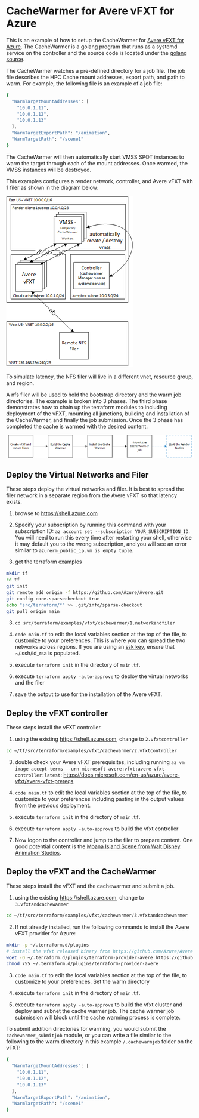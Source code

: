 # CacheWarmer for Avere vFXT for Azure

This is an example of how to setup the CacheWarmer for [Avere vFXT for Azure](https://docs.microsoft.com/en-us/azure/avere-vfxt/).  The CacheWarmer is a golang program that runs as a systemd service on the controller and the source code is located under the [golang source](../../../../go/cmd/cachewarmer).

The CacheWarmer watches a pre-defined directory for a job file.  The job file describes the HPC Cache mount addresses, export path, and path to warm.  For example, the following file is an example of a job file:

```bash
{
  "WarmTargetMountAddresses": [
    "10.0.1.11",
    "10.0.1.12",
    "10.0.1.13"
  ],
  "WarmTargetExportPath": "/animation",
  "WarmTargetPath": "/scene1"
}
```

The CacheWarmer will then automatically start VMSS SPOT instances to warm the target through each of the mount addresses.  Once warmed, the VMSS instances will be destroyed.

This examples configures a render network, controller, and Avere vFXT with 1 filer as shown in the diagram below:

![The architecture](../../../../../docs/images/terraform/cachewarmer.png)

To simulate latency, the NFS filer will live in a different vnet, resource group, and region.

A nfs filer will be used to hold the bootstrap directory and the warm job directories.  The example is broken into 3 phases.  The third phase demonstrates how to chain up the terraform modules to including deployment of the vFXT, mounting all junctions, building and installation of the CacheWarmer, and finally the job submission.  Once the 3 phase has completed the cache is warmed with the desired content.

![The architecture](../../../../../docs/images/terraform/cachewarmerpipeline.png)

## Deploy the Virtual Networks and Filer

These steps deploy the virtual networks and filer.  It is best to spread the filer network in a separate region from the Avere vFXT so that latency exists.

1. browse to https://shell.azure.com

2. Specify your subscription by running this command with your subscription ID:  ```az account set --subscription YOUR_SUBSCRIPTION_ID```.  You will need to run this every time after restarting your shell, otherwise it may default you to the wrong subscription, and you will see an error similar to `azurerm_public_ip.vm is empty tuple`.

2. get the terraform examples
```bash
mkdir tf
cd tf
git init
git remote add origin -f https://github.com/Azure/Avere.git
git config core.sparsecheckout true
echo "src/terraform/*" >> .git/info/sparse-checkout
git pull origin main
```

3. `cd src/terraform/examples/vfxt/cachewarmer/1.networkandfiler`

4. `code main.tf` to edit the local variables section at the top of the file, to customize to your preferences.  This is where you can spread the two networks across regions.  If you are using an [ssk key](https://docs.microsoft.com/en-us/azure/virtual-machines/linux/mac-create-ssh-keys), ensure that ~/.ssh/id_rsa is populated.

5. execute `terraform init` in the directory of `main.tf`.

6. execute `terraform apply -auto-approve` to deploy the virtual networks and the filer

7. save the output to use for the installation of the Avere vFXT.

## Deploy the vFXT controller

These steps install the vFXT controller.

1. using the existing https://shell.azure.com, change to `2.vfxtcontroller`

```bash
cd ~/tf/src/terraform/examples/vfxt/cachewarmer/2.vfxtcontroller
```

3. double check your Avere vFXT prerequisites, including running `az vm image accept-terms --urn microsoft-avere:vfxt:avere-vfxt-controller:latest`: https://docs.microsoft.com/en-us/azure/avere-vfxt/avere-vfxt-prereqs

4. `code main.tf` to edit the local variables section at the top of the file, to customize to your preferences including pasting in the output values from the previous deployment.

5. execute `terraform init` in the directory of `main.tf`.

6. execute `terraform apply -auto-approve` to build the vfxt controller

7. Now logon to the controller and jump to the filer to prepare content.  One good potential content is the [Moana Island Scene from  Walt Disney Animation Studios](https://www.disneyanimation.com/resources/moana-island-scene/).

## Deploy the vFXT and the CacheWarmer

These steps install the vFXT and the cachewarmer and submit a job.

1. using the existing https://shell.azure.com, change to `3.vfxtandcachewarmer`

```bash
cd ~/tf/src/terraform/examples/vfxt/cachewarmer/3.vfxtandcachewarmer
```

2. If not already installed, run the following commands to install the Avere vFXT provider for Azure:
```bash
mkdir -p ~/.terraform.d/plugins
# install the vfxt released binary from https://github.com/Azure/Avere
wget -O ~/.terraform.d/plugins/terraform-provider-avere https://github.com/Azure/Avere/releases/download/tfprovider_v0.9.31/terraform-provider-avere
chmod 755 ~/.terraform.d/plugins/terraform-provider-avere
```

3. `code main.tf` to edit the local variables section at the top of the file, to customize to your preferences.  Set the warm directory

4. execute `terraform init` in the directory of `main.tf`.

5. execute `terraform apply -auto-approve` to build the vfxt cluster and deploy and subnet the cache warmer job.  The cache warmer job submission will block until the cache warming process is complete.

To submit addition directories for warming, you would submit the `cachewarmer_submitjob` module, or you can write a file similar to the following to the warm directory in this example `/.cachewarmjob` folder on the vFXT:

```bash
{
  "WarmTargetMountAddresses": [
    "10.0.1.11",
    "10.0.1.12",
    "10.0.1.13"
  ],
  "WarmTargetExportPath": "/animation",
  "WarmTargetPath": "/scene1"
}
```
